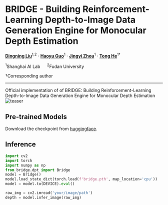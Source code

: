 # BRIDGE - Building Reinforcement-Learning Depth-to-Image Data Generation Engine for Monocular Depth Estimation
[**Dingning Liu**](https://github.com/lnbxldn)<sup>1,2</sup> · [**Haoyu Guo**](https://github.com/ghy0324)<sup>1</sup> · [**Jingyi Zhou**](https://github.com/zjyaccount)<sup>1</sup> · [**Tong He**](https://tonghe90.github.io/)<sup>1&dagger;</sup>

<sup>1</sup>Shanghai AI Lab &emsp; <sup>2</sup>Fudan University


&dagger;Corresponding author

---
Official implementation of  of BRIDGE: Building Reinforcement-Learning Depth-to-Image Data Generation Engine for Monocular Depth Estimation
![teaser](assets/teaser.png)


## Pre-trained Models
Download the checkpoint from [huggingface](https://huggingface.co/Dingning/BRIDGE/resolve/main/bridge.pth).
## Inference 

```python
import cv2
import torch
import numpy as np
from bridge.dpt import Bridge 
model = Bridge()
model.load_state_dict(torch.load(f'bridge.pth', map_location='cpu'))
model = model.to(DEVICE).eval()

raw_img = cv2.imread('your/image/path')
depth = model.infer_image(raw_img)  
```

